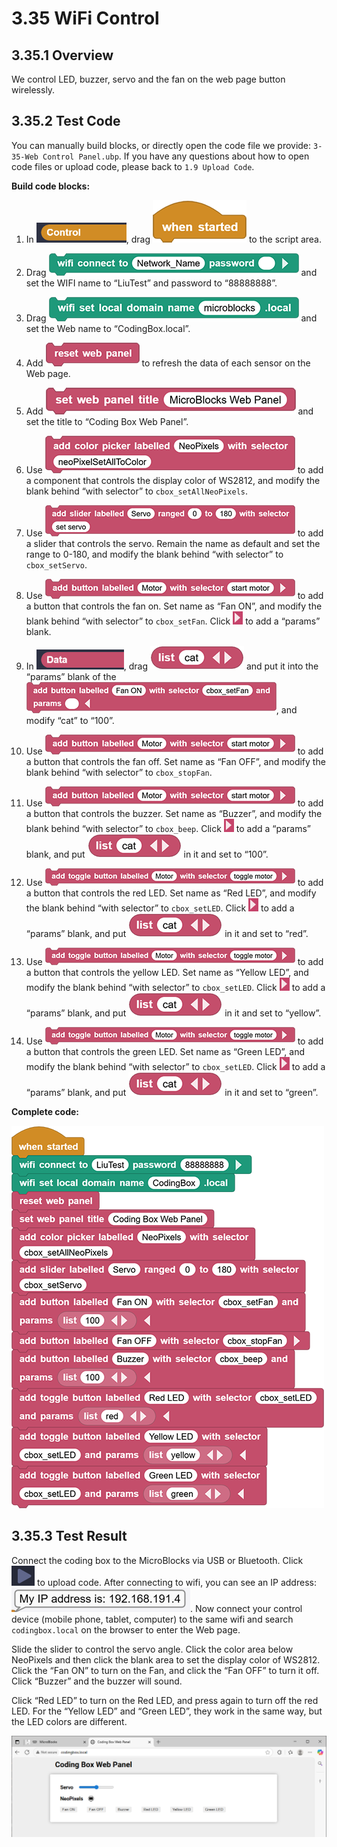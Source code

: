 # 3.35 WiFi Control

## 3.35.1 Overview

We control LED, buzzer, servo and the fan on the web page button wirelessly. 

## 3.35.2 Test Code

You can manually build blocks, or directly open the code file we provide: `3-35-Web Control Panel.ubp`. If you have any questions about how to open code files or upload code, please back to `1.9 Upload Code`.

**Build code blocks:**

1. In ![](./media/control.png), drag ![](./media/t1.png) to the script area.
2. Drag ![t195](./media/t195.png) and set the WIFI name to “LiuTest” and password to “88888888”.
3. Drag ![t196](./media/t196.png) and set the Web name to “CodingBox.local”.
4. Add ![t170](./media/t197.png) to refresh the data of each sensor on the Web page.
5. Add ![t198](./media/t198.png) and set the title to “Coding Box Web Panel”.

6. Use ![t206](./media/t206.png) to add a component that controls the display color of WS2812, and modify the blank behind “with selector” to `cbox_setAllNeoPixels`.
7. Use ![t204](./media/t204.png) to add a slider that controls the servo. Remain the name as default and set the range to 0-180, and modify the blank behind “with selector” to `cbox_setServo`.
8. Use ![t207](./media/t207.png) to add a button that controls the fan on. Set name as “Fan ON”, and modify the blank behind “with selector” to `cbox_setFan`. Click ![t219](./media/t219.png) to add a “params” blank.
9. In ![](./media/data.png), drag ![t217](./media/t217.png) and put it into the “params” blank of the ![t218](./media/t218.png), and modify “cat” to “100”.
10. Use ![t207](./media/t207.png) to add a button that controls the fan off. Set name as “Fan OFF”, and modify the blank behind “with selector” to `cbox_stopFan`.
11. Use ![t207](./media/t207.png) to add a button that controls the buzzer. Set name as “Buzzer”, and modify the blank behind “with selector” to `cbox_beep`. Click ![t219](./media/t219.png) to add a “params” blank, and put ![t217](./media/t217.png) in it and set to “100”.
12. Use ![t208](./media/t208.png) to add a button that controls the red LED. Set name as “Red LED”, and modify the blank behind “with selector” to `cbox_setLED`. Click ![t219](./media/t219.png) to add a “params” blank, and put ![t217](./media/t217.png) in it and set to “red”.
13. Use ![t208](./media/t208.png) to add a button that controls the yellow LED. Set name as “Yellow LED”, and modify the blank behind “with selector” to `cbox_setLED`. Click ![t219](./media/t219.png) to add a “params” blank, and put ![t217](./media/t217.png) in it and set to “yellow”.
14. Use ![t208](./media/t208.png) to add a button that controls the green LED. Set name as “Green LED”, and modify the blank behind “with selector” to `cbox_setLED`. Click ![t219](./media/t219.png) to add a “params” blank, and put ![t217](./media/t217.png) in it and set to “green”.

**Complete code:**

![t220](./media/t220.png)



## 3.35.3 Test Result

Connect the coding box to the MicroBlocks via USB or Bluetooth. Click ![t59](./media/t59.png) to upload code. After connecting to wifi, you can see an IP address: ![t212](./media/t212.png). Now connect your control device (mobile phone, tablet, computer) to the same wifi and search `codingbox.local` on the browser to enter the Web page. 

Slide the slider to control the servo angle. Click the color area below NeoPixels and then click the blank area to set the display color of WS2812. Click the “Fan ON” to turn on the Fan, and click the “Fan OFF” to turn it off. Click “Buzzer” and the buzzer will sound. 

Click “Red LED” to turn on the Red LED, and press again to turn off the red LED. For the “Yellow LED” and “Green LED”, they work in the same way, but the LED colors are different.

![image-20250714134304680](./media/image-20250714134304680.png)